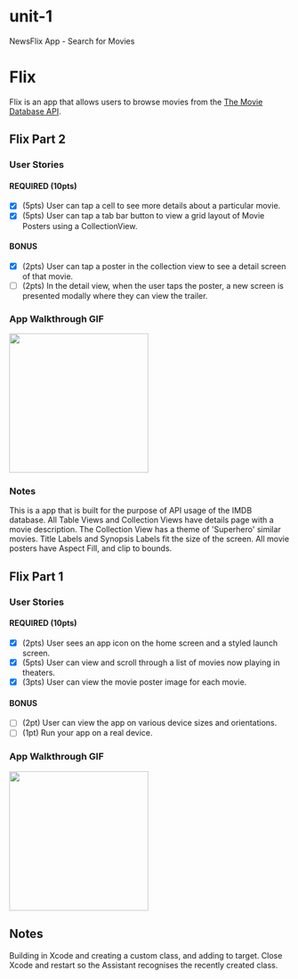 # unit-1
NewsFlix App - Search for Movies
# Flix

Flix is an app that allows users to browse movies from the [The Movie Database API](http://docs.themoviedb.apiary.io/#).

## Flix Part 2

### User Stories

#### REQUIRED (10pts)
- [x] (5pts) User can tap a cell to see more details about a particular movie.
- [x] (5pts) User can tap a tab bar button to view a grid layout of Movie Posters using a CollectionView.

#### BONUS
- [x] (2pts) User can tap a poster in the collection view to see a detail screen of that movie.
- [ ] (2pts) In the detail view, when the user taps the poster, a new screen is presented modally where they can view the trailer.

### App Walkthrough GIF

<img src="https://i.imgur.com/YTbJGdJ.gif" width=250><br>

### Notes
This is a app that is built for the purpose of API usage of the IMDB database.
All Table Views and Collection Views have details page with a movie description.
The Collection View has a theme of 'Superhero' similar movies.
Title Labels and Synopsis Labels fit the size of the screen.
All movie posters have Aspect Fill, and clip to bounds.

## Flix Part 1

### User Stories

#### REQUIRED (10pts)
- [x] (2pts) User sees an app icon on the home screen and a styled launch screen.
- [x] (5pts) User can view and scroll through a list of movies now playing in theaters.
- [x] (3pts) User can view the movie poster image for each movie.

#### BONUS
- [ ] (2pt) User can view the app on various device sizes and orientations.
- [ ] (1pt) Run your app on a real device.

### App Walkthrough GIF

<img src="https://i.imgur.com/cz6Bezw.gif" width=250><br>

## Notes
Building in Xcode and creating a custom class, and adding to target.
Close Xcode and restart so the Assistant recognises the recently created class.
